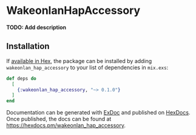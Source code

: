 # WakeonlanHapAccessory

**TODO: Add description**

## Installation

If [available in Hex](https://hex.pm/docs/publish), the package can be installed
by adding `wakeonlan_hap_accessory` to your list of dependencies in `mix.exs`:

```elixir
def deps do
  [
    {:wakeonlan_hap_accessory, "~> 0.1.0"}
  ]
end
```

Documentation can be generated with [ExDoc](https://github.com/elixir-lang/ex_doc)
and published on [HexDocs](https://hexdocs.pm). Once published, the docs can
be found at <https://hexdocs.pm/wakeonlan_hap_accessory>.

